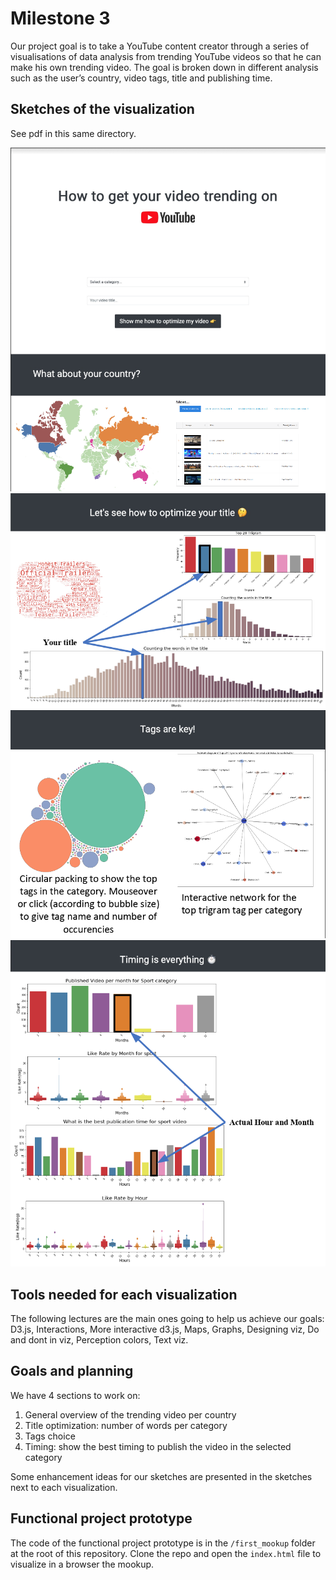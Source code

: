 # Milestone 3

Our project goal is to take a YouTube content creator through a series of visualisations of data analysis from trending YouTube videos so that he can make his own trending video. The goal is broken down in different analysis such as the user’s country, video tags, title and publishing time.

## Sketches of the visualization

See pdf in this same directory.

![Sketch 1](imgs/milestone2/sketch1.png)
![Sketch 2](imgs/milestone2/sketch2.png)
![Sketch 3](imgs/milestone2/sketch3.png)
![Sketch 4](imgs/milestone2/sketch4.png)


## Tools needed for each visualization

The following lectures are the main ones going to help us achieve our goals: D3.js, Interactions, More interactive d3.js, Maps, Graphs, Designing viz, Do and dont in viz, Perception colors, Text viz.


## Goals and planning

We have 4 sections to work on:
1. General overview of the trending video per country
2. Title optimization: number of words per category
3. Tags choice
4. Timing: show the best timing to publish the video in the selected category

Some enhancement ideas for our sketches are presented in the sketches next to each visualization.


## Functional project prototype

The code of the functional project prototype is in the `/first_mookup` folder at the root of this repository. Clone the repo and open the `index.html` file to visualize in a browser the mookup.
